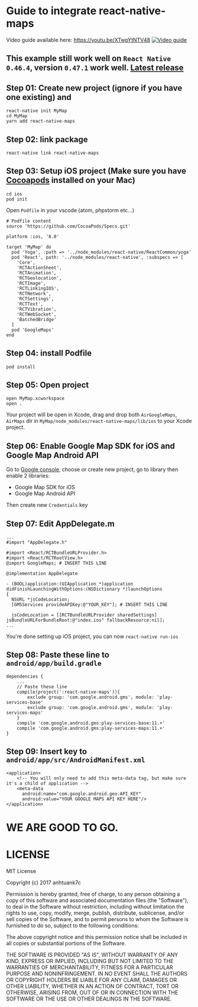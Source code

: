 # Guide to integrate react-native-maps

Video guide available here: https://youtu.be/XTwpYtNTV48
[![Video guide](http://i.imgur.com/Zz18vQD.png)](https://youtu.be/XTwpYtNTV48)


## This example still work well on `React Native 0.46.4`, version `0.47.1` work well. [Latest release](https://github.com/airbnb/react-native-maps/releases/tag/v0.16.0)

## Step 01: Create new project (ignore if you have one existing) and 
```
react-native init MyMap
cd MyMap
yarn add react-native-maps
```

## Step 02: link package

```
react-native link react-native-maps
```

## Step 03: Setup iOS project (Make sure you have [Cocoapods](https://cocoapods.org/) installed on your Mac)

```
cd ios
pod init
```

Open `Podfile` in your vscode (atom, phpstorm etc...)

```
# Podfile content
source 'https://github.com/CocoaPods/Specs.git'

platform :ios, '8.0'

target 'MyMap' do
  pod 'Yoga', :path => '../node_modules/react-native/ReactCommon/yoga'
  pod 'React', path: '../node_modules/react-native', :subspecs => [
    'Core',
    'RCTActionSheet',
    'RCTAnimation',
    'RCTGeolocation',
    'RCTImage',
    'RCTLinkingIOS',
    'RCTNetwork',
    'RCTSettings',
    'RCTText',
    'RCTVibration',
    'RCTWebSocket',
    'BatchedBridge'
  ]
  pod 'GoogleMaps'
end
```

## Step 04: install Podfile

```
pod install
```

## Step 05: Open project

```
open MyMap.xcworkspace
open .
```

Your project will be open in Xcode, drag and drop both `AirGoogleMaps`, `AirMaps` dir in `MyMap/node_modules/react-native-maps/lib/ios` to your Xcode project.

## Step 06: Enable Google Map SDK for iOS and Google Map Android API

Go to [Google console](https://console.developers.google.com/apis/library), choose or create new project, go to library then enable 2 libraries:
- Google Map SDK for iOS
- Google Map Android API

Then create new `Credentials` key

## Step 07: Edit AppDelegate.m

```
...
#import "AppDelegate.h"

#import <React/RCTBundleURLProvider.h>
#import <React/RCTRootView.h>
@import GoogleMaps; # INSERT THIS LINE

@implementation AppDelegate

- (BOOL)application:(UIApplication *)application didFinishLaunchingWithOptions:(NSDictionary *)launchOptions
{
  NSURL *jsCodeLocation;
  [GMSServices provideAPIKey:@"YOUR_KEY"]; # INSERT THIS LINE

  jsCodeLocation = [[RCTBundleURLProvider sharedSettings] jsBundleURLForBundleRoot:@"index.ios" fallbackResource:nil];
...
```

You're done setting up iOS project, you can now `react-native run-ios`

## Step 08: Paste these line to `android/app/build.gradle`

```
dependencies {
    ...
    // Paste these line
    compile(project(':react-native-maps')){
        exclude group: 'com.google.android.gms', module: 'play-services-base'
        exclude group: 'com.google.android.gms', module: 'play-services-maps'
    }
    compile 'com.google.android.gms:play-services-base:11.+'
    compile 'com.google.android.gms:play-services-maps:11.+'
}
```

## Step 09: Insert key to `android/app/src/AndroidManifest.xml`

```
<application>
    <!-- You will only need to add this meta-data tag, but make sure it's a child of application -->
    <meta-data
      android:name="com.google.android.geo.API_KEY"
      android:value="YOUR GOOGLE MAPS API KEY HERE"/>
</application>
```

# WE ARE GOOD TO GO.



# LICENSE

MIT License

Copyright (c) 2017 anhtuank7c

Permission is hereby granted, free of charge, to any person obtaining a copy
of this software and associated documentation files (the "Software"), to deal
in the Software without restriction, including without limitation the rights
to use, copy, modify, merge, publish, distribute, sublicense, and/or sell
copies of the Software, and to permit persons to whom the Software is
furnished to do so, subject to the following conditions:

The above copyright notice and this permission notice shall be included in all
copies or substantial portions of the Software.

THE SOFTWARE IS PROVIDED "AS IS", WITHOUT WARRANTY OF ANY KIND, EXPRESS OR
IMPLIED, INCLUDING BUT NOT LIMITED TO THE WARRANTIES OF MERCHANTABILITY,
FITNESS FOR A PARTICULAR PURPOSE AND NONINFRINGEMENT. IN NO EVENT SHALL THE
AUTHORS OR COPYRIGHT HOLDERS BE LIABLE FOR ANY CLAIM, DAMAGES OR OTHER
LIABILITY, WHETHER IN AN ACTION OF CONTRACT, TORT OR OTHERWISE, ARISING FROM,
OUT OF OR IN CONNECTION WITH THE SOFTWARE OR THE USE OR OTHER DEALINGS IN THE
SOFTWARE.
